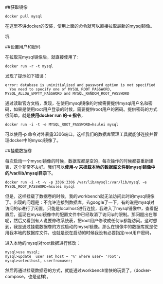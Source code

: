 ##获取镜像
```
docker pull mysql
```
在这里不讲docker的安装，使用上面的命令就可以直接拉取最新的mysql镜像。

坑

##设置用户和密码

在拉取完mysql镜像后，就直接使用了:
```
docker run -r -t mysql
```
发现了提示如下错误：
```
error: database is uninitialized and password option is not specified 
  You need to specify one of MYSQL_ROOT_PASSWORD, MYSQL_ALLOW_EMPTY_PASSWORD and MYSQL_RANDOM_ROOT_PASSWORD
```
通过读取官方文档，发现，在使用mysql镜像的时候需要提供mysql用户名和密码，如果是使用root用户登录的时候，需要提供root用户的密码。提供密码的方式很简单，就是**使用docker run 的-e 指令**，
```
docker run -i -t -e MYSQL_ROOT_PASSWORD=hsulei mysql
```
可以使用-p 命令对外暴露3306端口。这样我们的数据库管理工具就能够连接并管理docker中的mysql镜像了。

##挂载数据卷

每次启动一个mysql镜像的时候，数据库都是空的，每次操作的时候都要重新建表，这个非常不友好。我们可以**使用-v 来挂载本地的数据库文件到mysql镜像中的/var/lib/mysql目录**下。
```
docker run -i -t -v -p 3306:3306 /var/lib/mysql:/var/lib/mysql -e MYSQL_ROOT_PASSWORD=hsulei mysql
```
但是，这样挂载了数据卷的时候，我的workbench就无法访问此时的mysql镜像了。出现的问题是：不允许连接到数据库。去google了一下，有的说是mysql对访问的ip进行了闲置，只能是localhost进行连接，我进入了mysql镜像中，查看配置后，返现在mysql镜像中的配置文件中已经取消了访问ip的限制。那问题出在哪呢，然后又看到有人说要修改系统表，把root用户修改成任何ip都能访问。这时想到，我是通过挂载数据卷的方式启动的mysql镜像。那么在镜像中的数据库就是使用我本地的数据库文件，也就是说在启动的时候我没有必要指定root用户密码，

进入本地的mysql对root数据进行修改：
```
mysql>use mysql;
mysql>update  user set host = '%' where user= 'root';
mysql>selecthost, userfromuser;
```
然后再通过挂载数据卷的方式，就能通过workbench愉快的玩耍了。(docker-compose，也是这样)。